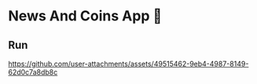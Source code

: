 # News And Coins App 📲


## Run 

  
https://github.com/user-attachments/assets/49515462-9eb4-4987-8149-62d0c7a8db8c



